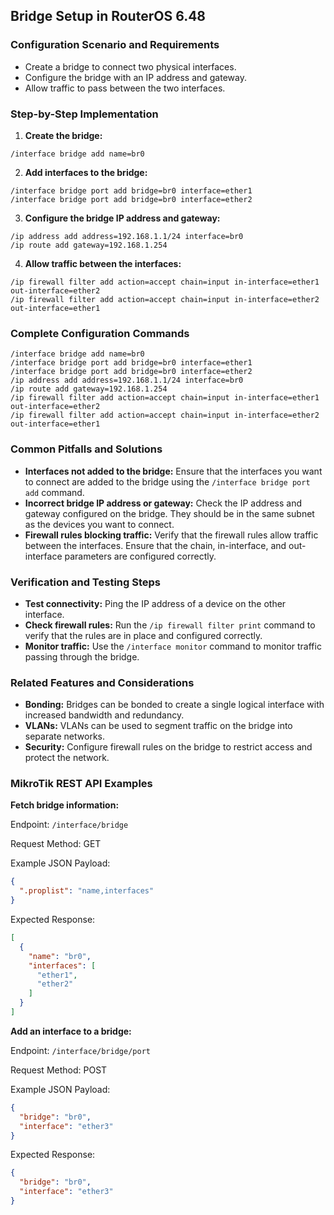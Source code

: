 ## Bridge Setup in RouterOS 6.48

### Configuration Scenario and Requirements

- Create a bridge to connect two physical interfaces.
- Configure the bridge with an IP address and gateway.
- Allow traffic to pass between the two interfaces.

### Step-by-Step Implementation

1. **Create the bridge:**
```
/interface bridge add name=br0
```

2. **Add interfaces to the bridge:**
```
/interface bridge port add bridge=br0 interface=ether1
/interface bridge port add bridge=br0 interface=ether2
```

3. **Configure the bridge IP address and gateway:**
```
/ip address add address=192.168.1.1/24 interface=br0
/ip route add gateway=192.168.1.254
```

4. **Allow traffic between the interfaces:**
```
/ip firewall filter add action=accept chain=input in-interface=ether1 out-interface=ether2
/ip firewall filter add action=accept chain=input in-interface=ether2 out-interface=ether1
```

### Complete Configuration Commands

```
/interface bridge add name=br0
/interface bridge port add bridge=br0 interface=ether1
/interface bridge port add bridge=br0 interface=ether2
/ip address add address=192.168.1.1/24 interface=br0
/ip route add gateway=192.168.1.254
/ip firewall filter add action=accept chain=input in-interface=ether1 out-interface=ether2
/ip firewall filter add action=accept chain=input in-interface=ether2 out-interface=ether1
```

### Common Pitfalls and Solutions

- **Interfaces not added to the bridge:** Ensure that the interfaces you want to connect are added to the bridge using the `/interface bridge port add` command.
- **Incorrect bridge IP address or gateway:** Check the IP address and gateway configured on the bridge. They should be in the same subnet as the devices you want to connect.
- **Firewall rules blocking traffic:** Verify that the firewall rules allow traffic between the interfaces. Ensure that the chain, in-interface, and out-interface parameters are configured correctly.

### Verification and Testing Steps

- **Test connectivity:** Ping the IP address of a device on the other interface.
- **Check firewall rules:** Run the `/ip firewall filter print` command to verify that the rules are in place and configured correctly.
- **Monitor traffic:** Use the `/interface monitor` command to monitor traffic passing through the bridge.

### Related Features and Considerations

- **Bonding:** Bridges can be bonded to create a single logical interface with increased bandwidth and redundancy.
- **VLANs:** VLANs can be used to segment traffic on the bridge into separate networks.
- **Security:** Configure firewall rules on the bridge to restrict access and protect the network.

### MikroTik REST API Examples

**Fetch bridge information:**

Endpoint: `/interface/bridge`

Request Method: GET

Example JSON Payload:

```json
{
  ".proplist": "name,interfaces"
}
```

Expected Response:

```json
[
  {
    "name": "br0",
    "interfaces": [
      "ether1",
      "ether2"
    ]
  }
]
```

**Add an interface to a bridge:**

Endpoint: `/interface/bridge/port`

Request Method: POST

Example JSON Payload:

```json
{
  "bridge": "br0",
  "interface": "ether3"
}
```

Expected Response:

```json
{
  "bridge": "br0",
  "interface": "ether3"
}
```